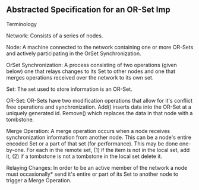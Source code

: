 
## Abstracted Specification for an OR-Set Imp

Terminology

Network: Consists of a series of nodes.

Node: A machine connected to the network containing one or more OR-Sets and actively participating in the OrSet Synchronization.

OrSet Synchronization: A process consisting of two operations (given below) one that relays changes to its Set to other nodes and one that merges operations received over the network to its own set.

Set: The set used to store information is an OR-Set.

OR-Set: OR-Sets have two modification operations that allow for it's conflict free operations and synchronization. Add() inserts data into the OR-Set at a uniquely generated id. Remove() which replaces the data in that node with a tombstone.

Merge Operation: A merge operation occurs when a node receives synchronization information from another node. This can be a node's entire encoded Set or a part of that set (for performance). This may be done one-by-one. For each in the remote set, (1) if the item is not in the local set, add it, (2) if a tombstone is not a tombstone in the local set delete it.

Relaying Changes: In order to be an active member of the network a node must occasionally\* send it's entire or part of its Set to another node to trigger a Merge Operation.
